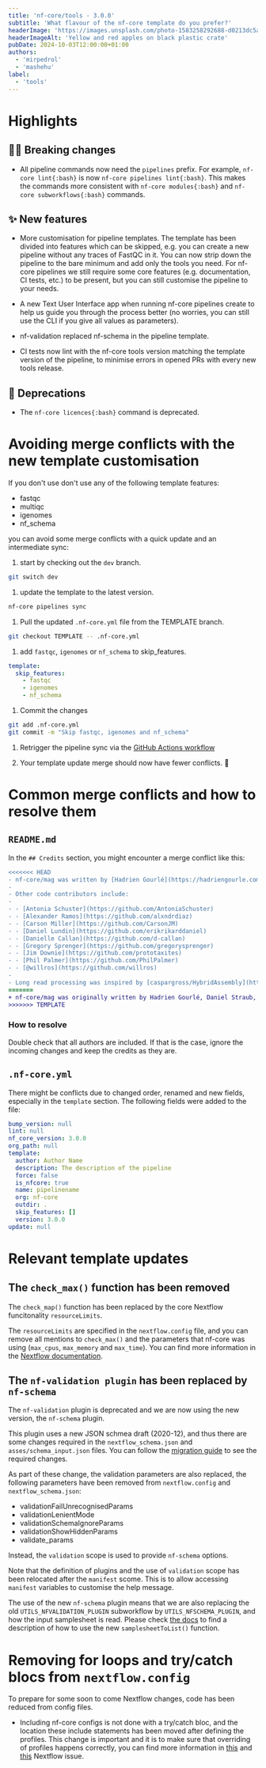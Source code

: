 ```yaml
---
title: 'nf-core/tools - 3.0.0'
subtitle: 'What flavour of the nf-core template do you prefer?'
headerImage: 'https://images.unsplash.com/photo-1583258292688-d0213dc5a3a8'
headerImageAlt: 'Yellow and red apples on black plastic crate'
pubDate: 2024-10-03T12:00:00+01:00
authors:
  - 'mirpedrol'
  - 'mashehu'
label:
  - 'tools'
---
```


# Highlights

## ⛓️‍💥 Breaking changes

- All pipeline commands now need the `pipelines` prefix. For example, `nf-core lint{:bash}` is now `nf-core pipelines lint{:bash}`. This makes the commands more consistent with `nf-core modules{:bash}` and `nf-core subworkflows{:bash}` commands.

## ✨ New features

- More customisation for pipeline templates. The template has been divided into features which can be skipped, e.g. you can create a new pipeline without any traces of FastQC in it. You can now strip down the pipeline to the bare minimum and add only the tools you need. For nf-core pipelines we still require some core features (e.g. documentation, CI tests, etc.) to be present, but you can still customise the pipeline to your needs.
- A new Text User Interface app when running nf-core pipelines create to help us guide you through the process better (no worries, you can still use the CLI if you give all values as parameters).

- nf-validation replaced nf-schema in the pipeline template.
- CI tests now lint with the nf-core tools version matching the template version of the pipeline, to minimise errors in opened PRs with every new tools release.

## 🫡 Deprecations

- The `nf-core licences{:bash}` command is deprecated.

# Avoiding merge conflicts with the new template customisation

If you don't use don't use any of the following template features:

- fastqc
- multiqc
- igenomes
- nf_schema

you can avoid some merge conflicts with a quick update and an intermediate sync:

1. start by checking out the `dev` branch.

```bash
git switch dev
```

1. update the template to the latest version.

```bash
nf-core pipelines sync
```

1. Pull the updated `.nf-core.yml` file from the TEMPLATE branch.

```bash
git checkout TEMPLATE -- .nf-core.yml
```

1. add `fastqc`, `igenomes` or `nf_schema` to skip_features.

```yaml title=".nf-core.yml"
template:
  skip_features:
    - fastqc
    - igenomes
    - nf_schema
```

1. Commit the changes

```bash
git add .nf-core.yml
git commit -m "Skip fastqc, igenomes and nf_schema"
```

1. Retrigger the pipeline sync via the [GitHub Actions workflow](https://github.com/nf-core/tools/actions/workflows/sync.yml)

1. Your template update merge should now have fewer conflicts. :tada:

# Common merge conflicts and how to resolve them

## `README.md`

In the `## Credits` section, you might encounter a merge conflict like this:

```diff
<<<<<<< HEAD
- nf-core/mag was written by [Hadrien Gourlé](https://hadriengourle.com) at [SLU](https://slu.se), [Daniel Straub](https://github.com/d4straub) and - [Sabrina Krakau](https://github.com/skrakau) at the [Quantitative Biology Center (QBiC)](http://qbic.life). [James A. Fellows Yates](https://github.- com/jfy133) and [Maxime Borry](https://github.com/maxibor) at the [Max Planck Institute for Evolutionary Anthropology](https://www.eva.mpg.de) joined in version 2.2.0.
-
- Other code contributors include:
-
- - [Antonia Schuster](https://github.com/AntoniaSchuster)
- - [Alexander Ramos](https://github.com/alxndrdiaz)
- - [Carson Miller](https://github.com/CarsonJM)
- - [Daniel Lundin](https://github.com/erikrikarddaniel)
- - [Danielle Callan](https://github.com/d-callan)
- - [Gregory Sprenger](https://github.com/gregorysprenger)
- - [Jim Downie](https://github.com/prototaxites)
- - [Phil Palmer](https://github.com/PhilPalmer)
- - [@willros](https://github.com/willros)
-
- Long read processing was inspired by [caspargross/HybridAssembly](https://github.com/caspargross/HybridAssembly) written by Caspar Gross [@caspargross](https://github.com/caspargross)
=======
+ nf-core/mag was originally written by Hadrien Gourlé, Daniel Straub, Sabrina Krakau, James A. Fellows Yates, Maxime Borry.
>>>>>>> TEMPLATE
```

### How to resolve

Double check that all authors are included.
If that is the case, ignore the incoming changes and keep the credits as they are.

## `.nf-core.yml`

There might be conflicts due to changed order, renamed and new fields, especially in the `template` section.
The following fields were added to the file:

```yaml
bump_version: null
lint: null
nf_core_version: 3.0.0
org_path: null
template:
  author: Author Name
  description: The description of the pipeline
  force: false
  is_nfcore: true
  name: pipelinename
  org: nf-core
  outdir: .
  skip_features: []
  version: 3.0.0
update: null
```

# Relevant template updates

## The `check_max()` function has been removed

The `check_map()` function has been replaced by the core Nextflow funcitonality `resourceLimits`.

The `resourceLimits` are specified in the `nextflow.config` file, and you can remove all mentions to `check_max()` and the parameters that nf-core was using (`max_cpus`, `max_memory` and `max_time`).
You can find more information in the [Nextflow documentation](https://www.nextflow.io/docs/latest/reference/process.html#resourcelimits).

## The `nf-validation plugin` has been replaced by `nf-schema`

The `nf-validation` plugin is deprecated and we are now using the new version, the `nf-schema` plugin.

This plugin uses a new JSON schmea draft (2020-12), and thus there are some changes required in the `nextflow_schema.json` and `asses/schema_input.json` files. You can follow the [migration guide](https://nextflow-io.github.io/nf-schema/2.0/migration_guide/) to see the required changes.

As part of these change, the validation parameters are also replaced, the following parameters have been removed from `nextflow.config` and `nextflow_schema.json`:

- validationFailUnrecognisedParams
- validationLenientMode
- validationSchemaIgnoreParams
- validationShowHiddenParams
- validate_params

Instead, the `validation` scope is used to provide `nf-schema` options.

Note that the definition of plugins and the use of `validation` scope has been relocated after the `manifest` scome. This is to allow accessing `manifest` variables to customise the help message.

The use of the new `nf-schema` plugin means that we are also replacing the old `UTILS_NFVALIDATION_PLUGIN` subworkflow by `UTILS_NFSCHEMA_PLUGIN`, and how the input samplesheet is read. Please check [the docs](https://nextflow-io.github.io/nf-schema/2.0/migration_guide/#__tabbed_2_2) to find a description of how to use the new `samplesheetToList()` function.

# Removing for loops and try/catch blocs from `nextflow.config`

To prepare for some soon to come Nextflow changes, code has been reduced from config files.

- Including nf-core configs is not done with a try/catch bloc, and the location these include statements has been moved after defining the profiles. This change is important and it is to make sure that overriding of profiles happens correctly, you can find more information in [this](https://github.com/nextflow-io/nextflow/issues/1792) and [this](https://github.com/nextflow-io/nextflow/issues/5306) Nextflow issue.
